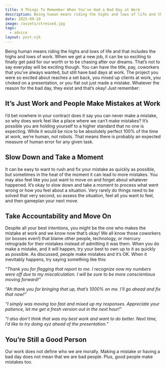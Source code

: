 ```yaml
---
title: 4 Things To Remember When You’ve Had a Bad Day at Work
description: Being human means riding the highs and lows of life and that includes the highs and lows of work.
date: 2025-09-10
image: /assets/stressed.jpg
tags:
  - advice
layout: post.njk
---
```


Being human means riding the highs and lows of life and that includes the highs and lows of work. When we get a new job, it can be so exciting to finally get paid for our worth or to be chasing after our dreams. That’s not to say everyday will be exciting though. You can have the title, pay, coworkers that you’ve always wanted, but still have bad days at work. The project you were so excited about reaches a set back, you mixed up clients at work, you choked on a presentation, or you flat out just made a mistake. Whatever the reason for the bad day, they exist and that’s okay! Just remember:

## It’s Just Work and People Make Mistakes at Work 

I’d bet nowhere in your contract does it say you can never make a mistake, so why does work feel like a place where we can’t make mistakes? It’s possible you are holding yourself to a higher standard that no one is expecting. While it would be nice to be absolutely perfect 100% of the time at work, we’re human, not robots. That means there is probably an expected measure of human error for any given task. 

## Slow Down and Take a Moment 

It can be easy to want to rush and fix your mistake as quickly as possible, but sometimes in the heat of the moment it can lead to more mistakes. You may also feel like you just want to move on and forget about whatever happened. It’s okay to slow down and take a moment to process what went wrong or how you feel about a situation. Very rarely do things need to be solved that very second, so assess the situation, feel all you want to feel, and then gameplan your next move. 

## Take Accountability and Move On 

Despite all your best intentions, you might be the one who makes the mistake at work and we know now that’s okay! We all know those coworkers (or bosses even!) that blame other people, technology, or mercury retrograde for their mistakes instead of admitting it was them. When you do make a mistake, and it will happen, try your best to own up to it as quickly as possible. As discussed, people make mistakes and it’s OK. When it inevitably happens, try saying something like this:

*“Thank you for flagging that report to me. I recognize now my numbers were off due to my miscalculation. I will be sure to be more conscientious moving forward!”*

*“Ah thank you for bringing that up, that’s 1000% on me. I’ll go ahead and fix that now!”*

*“I simply was moving too fast and mixed up my responses. Appreciate your patience, let me get a fresh version out in the next hour!”*

*“I also don’t think that was my best work and want to do better. Next time, I’d like to try doing xyz ahead of the presentation.”*

## You’re Still a Good Person

Our work does not define who we are morally. Making a mistake or having a bad day does not mean that we are bad people. Plus, good people make mistakes too. 
